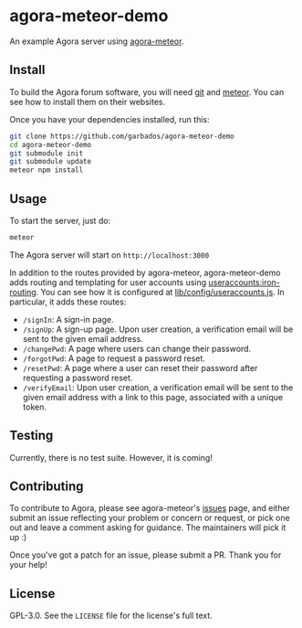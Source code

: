 # agora-meteor-demo

An example Agora server using [agora-meteor](https://github.com/Agora-Project/agora-meteor).

## Install

To build the Agora forum software, you will need [git](https://git-scm.com/) and [meteor](https://www.meteor.com/). You can see how to install them on their websites.

Once you have your dependencies installed, run this:

```bash
git clone https://github.com/garbados/agora-meteor-demo
cd agora-meteor-demo
git submodule init
git submodule update
meteor npm install
```

## Usage

To start the server, just do:

```bash
meteor
```

The Agora server will start on `http://localhost:3000`

In addition to the routes provided by agora-meteor, agora-meteor-demo adds routing and templating for user accounts using [useraccounts:iron-routing](https://github.com/meteor-useraccounts/iron-routing). You can see how it is configured at [lib/config/useraccounts.js](./lib/config/useraccounts.js). In particular, it adds these routes:

* `/signIn`: A sign-in page.
* `/signUp`: A sign-up page. Upon user creation, a verification email will be sent to the given email address.
* `/changePwd`: A page where users can change their password.
* `/forgotPwd`: A page to request a password reset.
* `/resetPwd`: A page where a user can reset their password after requesting a password reset.
* `/verifyEmail`: Upon user creation, a verification email will be sent to the given email address with a link to this page, associated with a unique token.

## Testing

Currently, there is no test suite. However, it is coming!

## Contributing

To contribute to Agora, please see agora-meteor's [issues](https://github.com/Agora-Project/agora-meteor/issues) page, and either submit an issue reflecting your problem or concern or request, or pick one out and leave a comment asking for guidance. The maintainers will pick it up :)

Once you've got a patch for an issue, please submit a PR. Thank you for your help!

## License

GPL-3.0. See the `LICENSE` file for the license's full text.
